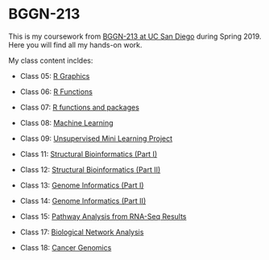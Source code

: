 # BGGN-213

This is my coursework from [BGGN-213 at UC San Diego](https://bioboot.github.io/bggn213_S19/) during Spring 2019. Here you will find all my hands-on work.

My class content incldes:

- Class 05: [R Graphics](https://github.com/briediaz/bggn213/blob/master/class05/class05.md)

- Class 06: [R Functions](https://github.com/briediaz/bggn213/blob/master/class06/class06.md)

- Class 07: [R functions and packages](https://github.com/briediaz/bggn213/blob/master/class07/class07.md)

- Class 08: [Machine Learning](https://github.com/briediaz/bggn213/blob/master/class08/class08.md)

- Class 09: [Unsupervised Mini Learning Project](https://github.com/briediaz/bggn213/blob/master/class09/class09.md)

- Class 11: [Structural Bioinformatics (Part I)](https://github.com/briediaz/bggn213/blob/master/class11/class11.md)

- Class 12: [Structural Bioinformatics (Part II)](https://github.com/briediaz/bggn213/blob/master/class12/class12.md)

- Class 13: [Genome Informatics (Part I)](https://github.com/briediaz/bggn213/blob/master/class13/class13.md)

- Class 14: [Genome Informatics (Part II)](https://github.com/briediaz/bggn213/blob/master/class14/class14.md)

- Class 15: [Pathway Analysis from RNA-Seq Results](https://github.com/briediaz/bggn213/blob/master/class15/class15.md)

- Class 17: [Biological Network Analysis](https://github.com/briediaz/bggn213/blob/master/class17/class17.md)

- Class 18: [Cancer Genomics](https://github.com/briediaz/bggn213/blob/master/class18/class18.md)


